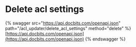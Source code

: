 # Delete acl settings

{% swagger src="https://api.docbits.com/openapi.json" path="/acl_updater/delete_acl_settings" method="delete" %}
[https://api.docbits.com/openapi.json](https://api.docbits.com/openapi.json)
{% endswagger %}
